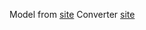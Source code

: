 Model from [site](https://www.cadforum.cz/catalog_en/?q=loudspeaker&page=1)
Converter [site](https://cloudconvert.com)
